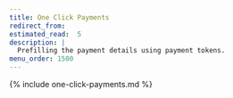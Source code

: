 ```yaml
---
title: One Click Payments
redirect_from:
estimated_read:  5
description: |
  Prefilling the payment details using payment tokens.
menu_order: 1500
---
```


{% include one-click-payments.md %}